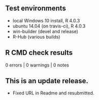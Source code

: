 ## Test environments
* local Windows 10 install, R 4.0.3
* ubuntu 14.04 (on travis-ci), R 4.0.3
* win-builder (devel and release)
* R-Hub (various builds)

## R CMD check results

0 errors | 0 warnings | 0 notes

## This is an update release.

* Fixed URL in Readme and resubmitted.
